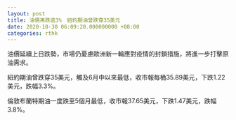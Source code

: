 ```yaml
---
layout: post
title: 油價再跌逾3%　紐約期油曾跌穿35美元
date: 2020-10-30 06:09:20.000000000 +08:00
categories: rthk
---
```


油價延續上日跌勢，市場仍憂慮歐洲新一輪應對疫情的封鎖措施，將進一步打擊原油需求。

紐約期油曾跌穿35美元，觸及6月中以來最低，收市報每桶35.89美元，下跌1.22美元，跌幅3.3%。

倫敦布蘭特期油一度跌至5個月最低，收市報37.65美元，下跌1.47美元，跌幅3.8%。
